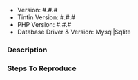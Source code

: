 <!--
If you would like to propose new Bow features, please make a pull request, or open an issue at https://github.com/bowphp/tintin/issues.
-->

- Version: #.#.#
- Tintin Version: #.#.#
- PHP Version: #.#.#
- Database Driver & Version: Mysql|Sqlite

### Description

### Steps To Reproduce
